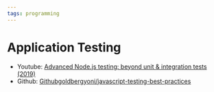 ```yaml
---
tags: programming
---
```


# Application Testing

* Youtube: [Advanced Node.js testing: beyond unit & integration tests (2019)](https://www.youtube.com/watch?v=-2zP494wdUY&ab_channel=YoniGoldberg)
* Github: [Githubgoldbergyoni/javascript-testing-best-practices](https://github.com/goldbergyoni/javascript-testing-best-practices#-%EF%B8%8F-12-structure-tests-by-the-aaa-pattern)
